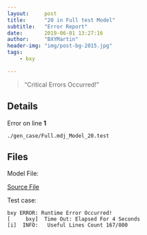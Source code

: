 ```yaml
---
layout:     post
title:      "20 in Full test Model"
subtitle:   "Error Report"
date:       2019-06-01 13:27:16
author:     "BXYMartin"
header-img: "img/post-bg-2015.jpg"
tags:
    - bxy

---
```


> “Critical Errors Occurred!”


## Details

Error on line **1**

```
./gen_case/Full.mdj_Model_20.test
```

## Files

Model File:

[Source File](https://github.com/BXYMartin/OO-Public/blob/master/test_mdj/Full.mdj)

Test case:

```
bxy ERROR: Runtime Error Occurred!
[     bxy]  Time Out: Elapsed For 4 Seconds
[i]  INFO:	 Useful Lines Count 167/800
```



